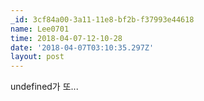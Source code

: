 ```yaml
---
_id: 3cf84a00-3a11-11e8-bf2b-f37993e44618
name: Lee0701
time: 2018-04-07-12-10-28
date: '2018-04-07T03:10:35.297Z'
layout: post
---
```

undefined가 또...

